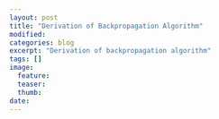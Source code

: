 ```yaml
---
layout: post
title: "Derivation of Backpropagation Algorithm"
modified:
categories: blog
excerpt: "Derivation of backpropagation algorithm"
tags: []
image:
  feature:
  teaser:
  thumb:
date: 
---
```



